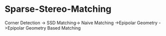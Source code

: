 # Sparse-Stereo-Matching
Corner Detection -> SSD Matching->  Naive Matching ->Epipolar Geometry ->Epipolar Geometry Based Matching
